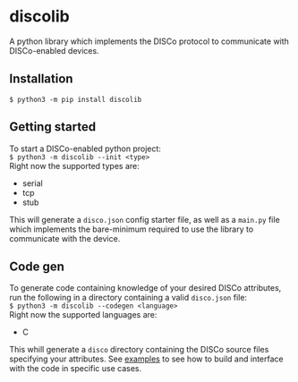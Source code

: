 # discolib

A python library which implements the DISCo protocol to communicate with DISCo-enabled devices.

## Installation
`$ python3 -m pip install discolib`

## Getting started
To start a DISCo-enabled python project:  
`$ python3 -m discolib --init <type>`  
Right now the supported types are:  
- serial
- tcp
- stub

This will generate a `disco.json` config starter file, as well as a `main.py` file which implements the bare-minimum required to use the library to communicate with the device.

## Code gen
To generate code containing knowledge of your desired DISCo attributes, run the following in a directory containing a valid `disco.json` file:  
`$ python3 -m discolib --codegen <language>`  
Right now the supported languages are:  
- C

This whill generate a `disco` directory containing the DISCo source files specifying your attributes. See [examples](../../examples) to see how to build and interface with the code in specific use cases.

